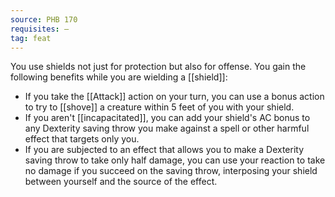 ```yaml
---
source: PHB 170
requisites: —
tag: feat
---
```


You use shields not just for protection but also for offense. You gain the following benefits while you are wielding a [[shield]]:

- If you take the [[Attack]] action on your turn, you can use a bonus action to try to [[shove]] a creature within 5 feet of you with your shield.
- If you aren't [[incapacitated]], you can add your shield's AC bonus to any Dexterity saving throw you make against a spell or other harmful effect that targets only you.
- If you are subjected to an effect that allows you to make a Dexterity saving throw to take only half damage, you can use your reaction to take no damage if you succeed on the saving throw, interposing your shield between yourself and the source of the effect.

